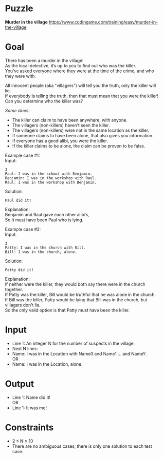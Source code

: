 # Puzzle
**Murder in the village** https://www.codingame.com/training/easy/murder-in-the-village

# Goal
There has been a murder in the village!  
As the local detective, it’s up to you to find out who was the killer.  
You’ve asked everyone where they were at the time of the crime, and who they were with.  
 
All innocent people (aka "villagers") will tell you the truth, only the killer will lie.  
If everybody is telling the truth, then that must mean that you were the killer!  
Can you determine who the killer was?  

*Some clues:*  
- The killer can claim to have been anywhere, with anyone.
- The villagers (non-killers) haven’t seen the killer.
- The villagers (non-killers) were not in the same location as the killer.
- If someone claims to have been alone, that also gives you information.
- If everyone has a good alibi, you were the killer.
- If the killer claims to be alone, the claim can be proven to be false.


Example case #1:  
Input:
```
3  
Paul: I was in the school with Benjamin.  
Benjamin: I was in the workshop with Raul.  
Raul: I was in the workshop with Benjamin.  
```

Solution:
```
Paul did it!
```

Explanation:  
Benjamin and Raul gave each other alibi’s,  
So it must have been Paul who is lying.  

Example case #2:  
Input:
```
2
Patty: I was in the church with Bill.
Bill: I was in the church, alone.
```

Solution:
```
Patty did it!
```

Explanation:  
If neither were the killer, they would both say there were in the church together.  
If Patty was the killer, Bill would be truthful that he was alone in the church.  
If Bill was the killer, Patty would be lying that Bill was in the church, but villagers don't lie.  
So the only valid option is that Patty must have been the killer.  

# Input
* Line 1: An integer N for the number of suspects in the village.
* Next N lines:
* Name: I was in the Location with Name0 and Name1 ... and NameY.  
OR
* Name: I was in the Location, alone.

# Output
* Line 1: Name did it!  
OR
* Line 1: It was me!

# Constraints
* 2 ≤ N ≤ 10
* There are no ambiguous cases, there is only one solution to each test case.
